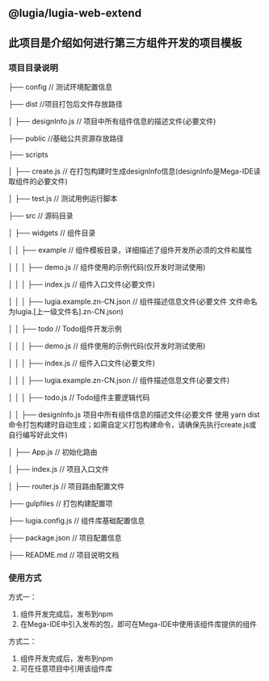 ## @lugia/lugia-web-extend 

## 此项目是介绍如何进行第三方组件开发的项目模板

### 项目目录说明

├── config     // 测试环境配置信息

├── dist     //项目打包后文件存放路径

│ ├── designInfo.js  // 项目中所有组件信息的描述文件(必要文件)

├── public     //基础公共资源存放路径

├── scripts

│ ├── create.js   // 在打包构建时生成designInfo信息(designInfo是Mega-IDE读取组件的必要文件)

│ ├── test.js   // 测试用例运行脚本

├── src // 源码目录 

│ ├── widgets // 组件目录

│ │ ├── example // 组件模板目录，详细描述了组件开发所必须的文件和属性

│ │ │ ├── demo.js  // 组件使用的示例代码(仅开发时测试使用) 

│ │ │ ├── index.js  // 组件入口文件(必要文件)

│ │ │ ├── lugia.example.zn-CN.json  // 组件描述信息文件(必要文件  文件命名为lugia.[上一级文件名].zn-CN.json)

│ │ ├── todo // Todo组件开发示例

│ │ │ ├── demo.js  // 组件使用的示例代码(仅开发时测试使用) 

│ │ │ ├── index.js  // 组件入口文件(必要文件)

│ │ │ ├── lugia.example.zn-CN.json  // 组件描述信息文件(必要文件)

│ │ │ ├── todo.js // Todo组件主要逻辑代码

│ │ ├── designInfo.js 项目中所有组件信息的描述文件(必要文件  使用 yarn dist 命令打包构建时自动生成；如需自定义打包构建命令，请确保先执行create.js或自行编写好此文件)

│ ├── App.js // 初始化路由

│ ├── index.js // 项目入口文件

│ ├── router.js // 项目路由配置文件

├── gulpfiles // 打包构建配置项

├── lugia.config.js // 组件库基础配置信息

├── package.json // 项目配置信息

├── README.md // 项目说明文档

### 使用方式

方式一：

1. 组件开发完成后，发布到npm
2. 在Mega-IDE中引入发布的包，即可在Mega-IDE中使用该组件库提供的组件

方式二：

1. 组件开发完成后，发布到npm
2. 可在任意项目中引用该组件库
